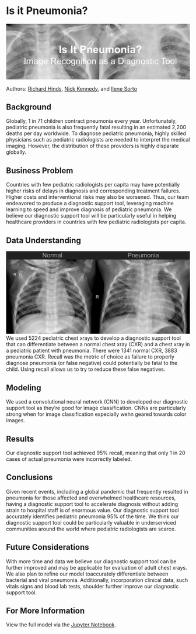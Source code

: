 # Is it Pneumonia?

![image](https://github.com/RH3421/Project-4/blob/main/Images/Header.png)

Authors:  [Richard Hinds](https://github.com/RH3421), [Nick Kennedy](https://github.com/nikennedy), and [Ilene Sorto](https://github.com/ileneee )

## Background
Globally, 1 in 71 children contract pneumonia every year. Unfortunately, pediatric pneumonia is also frequently fatal resulting in an estimated 2,200 deaths per day worldwide. To diagnose pediatric pneumonia, highly skilled physicians such as pediatric radiologists are needed to interpret the medical imaging. However, the distribution of these providers is highly disparate globally. 

## Business Problem
Countries with few pediatric radiologists per capita may have potentially higher risks of delays in diagnosis and corresponding treatment failures. Higher costs and interventional risks may also be worsened. Thus, our team endeavored to produce a diagnostic support tool, leveraging machine learning to speed and improve diagnosis of pediatric pneumonia. We believe our diagnostic support tool will be particularly useful in helping healthcare providers in countries with few pediatric radiologists per capita.

## Data Understanding
![image](https://github.com/RH3421/Project-4/blob/main/Images/Normal%20v%20PNA%20CXR.png)
We used 5224 pediatric chest xrays to develop a diagnostic support tool that can differentiate between a normal chest xray (CXR) and a chest xray in a pediatric patient with pneumonia. There were 1341 normal CXR, 3883 pneumonia CXR. Recall was the metric of choice as failure to properly diagnose pneumonia (or false negative) could potentially be fatal to the child. Using recall allows us to try to reduce these false negatives.

## Modeling
We used a convolutional neural network (CNN) to developed our diagnostic support tool as they’re good for image classification. CNNs are particularly strong when for image classification especially wehn geared towards color images.

## Results
Our diagnostic support tool achieved 95% recall, meaning that only 1 in 20 cases of actual pneumonia were incorrectly labeled.

## Conclusions
Given recent events, including a global pandemic that frequently resulted in pneumonia for those affected and overwhelmed healthcare resources, having a diagnostic support tool to accelerate diagnosis without adding strain to hospital staff is of enormous value. Our diagnostic support tool accurately identifies pediatric pneumonia 95% of the time. We think our diagnostic support tool could be particularly valuable in underserviced communities around the world where pediatric radiologists are scarce.

## Future Considerations
With more time and data we believe our diagnostic support tool can be further improved and may be applicable for evaluation of adult chest xrays. We also plan to refine our model toaccurately differentiate between bacterial and viral pneumonia. Additionally, incorporation clinical data, such vitals signs and blood lab tests, shoulder further improve our diagnostic support tool.

## For More Information
View the full model via the [Jupyter Notebook](https://github.com/RH3421/Project-4/blob/main/Notebook.ipynb).


